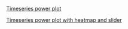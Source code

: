 
[Timeseries power plot](https://ebuech.github.io/interactive_plots/timeseries.html)  
 
[Timeseries power plot with heatmap and slider](https://ebuech.github.io/interactive_plots/timeseries_with_heatmap.html)
